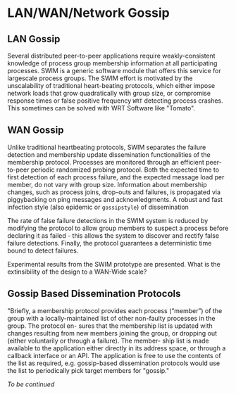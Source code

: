 # LAN/WAN/Network Gossip

## LAN Gossip

Several distributed peer-to-peer applications require weakly-consistent knowledge of process group membership information at all participating processes. SWIM is a
generic software module that offers this service for largescale process groups. The SWIM effort is motivated by the unscalability of traditional heart-beating protocols, which either impose network loads that grow quadratically with group size, or compromise response times or false positive frequency `WRT` detecting process crashes. This sometimes can be solved with WRT Software like "Tomato".

## WAN Gossip

Unlike traditional heartbeating protocols, SWIM separates the failure detection and membership update dissemination functionalities of the membership protocol. Processes are monitored through an efficient peer-to-peer periodic randomized probing protocol. Both the expected time to first detection of each process failure, and the expected message load per member, do not vary with group size. Information about membership changes, such as process joins, drop-outs and failures, is propagated via piggybacking on ping messages and acknowledgments. A robust and fast infection style (also epidemic or `gossipstyle`)
of dissemination

The rate of false failure detections in the SWIM system is reduced by modifying the protocol to allow group members to suspect a process before declaring it as failed - this allows the system to discover and rectify false failure detections. Finally, the protocol guarantees a deterministic time bound to detect failures.

Experimental results from the SWIM prototype are presented. What is the extinsibility of the design to a WAN-Wide scale? 

## Gossip Based Dissemination Protocols

"Briefly,  a  membership  protocol  provides  each  process (“member”) of the group with a locally-maintained list of other non-faulty processes in the group.  The protocol en- sures that the membership list is updated with changes resulting from new members joining the group, or dropping out (either voluntarily or through a failure).  The member- ship list is made available to the application either directly in its address space,  or through a callback interface or an API. The application is free to use the contents of the list as required, e.g. gossip-based dissemination protocols would
use the list to periodically pick target members for "gossip."


_To be continued_
